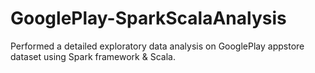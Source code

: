 # GooglePlay-SparkScalaAnalysis
Performed a detailed exploratory data analysis on GooglePlay appstore dataset using Spark framework &amp; Scala.
